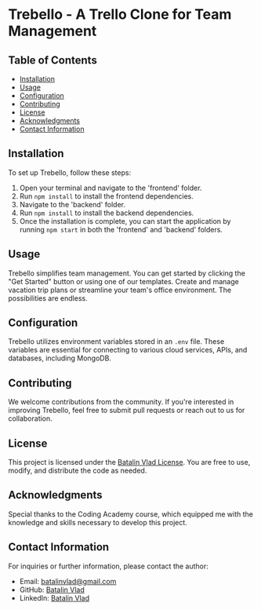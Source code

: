 # Trebello - A Trello Clone for Team Management

## Table of Contents

- [Installation](#installation)
- [Usage](#usage)
- [Configuration](#configuration)
- [Contributing](#contributing)
- [License](#license)
- [Acknowledgments](#acknowledgments)
- [Contact Information](#contact-information)

## Installation

To set up Trebello, follow these steps:

1. Open your terminal and navigate to the 'frontend' folder.
2. Run `npm install` to install the frontend dependencies.
3. Navigate to the 'backend' folder.
4. Run `npm install` to install the backend dependencies.
5. Once the installation is complete, you can start the application by running `npm start` in both the 'frontend' and 'backend' folders.

## Usage

Trebello simplifies team management. You can get started by clicking the "Get Started" button or using one of our templates. Create and manage vacation trip plans or streamline your team's office environment. The possibilities are endless.

## Configuration

Trebello utilizes environment variables stored in an `.env` file. These variables are essential for connecting to various cloud services, APIs, and databases, including MongoDB.

## Contributing

We welcome contributions from the community. If you're interested in improving Trebello, feel free to submit pull requests or reach out to us for collaboration.

## License

This project is licensed under the [Batalin Vlad License](LICENSE). You are free to use, modify, and distribute the code as needed.

## Acknowledgments

Special thanks to the Coding Academy course, which equipped me with the knowledge and skills necessary to develop this project.

## Contact Information

For inquiries or further information, please contact the author:
- Email: [batalinvlad@gmail.com](mailto:batalinvlad@gmail.com)
- GitHub: [Batalin Vlad](https://github.com/BatalinVlad)
- LinkedIn: [Batalin Vlad](https://www.linkedin.com/in/vlad-batalin-647725180/)
